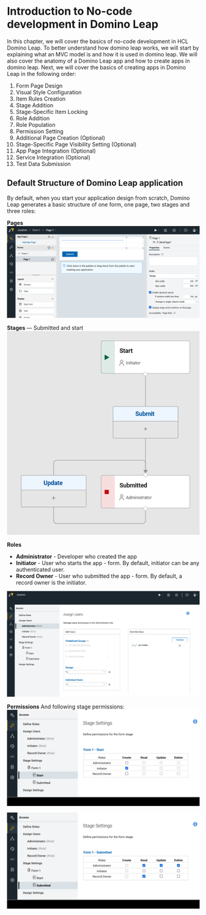 # Introduction to No-code development in Domino Leap

In this chapter, we will cover the basics of no-code development in HCL Domino Leap. To better understand how domino leap
works, we will start by explaining what an MVC model is and how it is used in domino leap. We will also cover the anatomy
of a Domino Leap app and how to create apps in domino leap. Next, we will cover the basics of creating apps in Domino Leap in the following order:
1. Form Page Design
2. Visual Style Configuration
3. Item Rules Creation
4. Stage Addition
5. Stage-Specific Item Locking
6. Role Addition
7. Role Population
8. Permission Setting
9. Additional Page Creation (Optional)
10. Stage-Specific Page Visibility Setting (Optional)
11. App Page Integration (Optional)
12. Service Integration (Optional)
13. Test Data Submission

## Default Structure of Domino Leap application
By default, when you start your application design from scratch, Domino Leap generates a basic structure of one form, one page, two stages and three roles:


**Pages**
![img.png](img.png)


**Stages** — Submitted and start
![img_1.png](img_1.png)


**Roles**
  - **Administrator** - Developer who created the app
  - **Initiator** - User who starts the app - form. By default, initiator can be any authenticated user.
  - **Record Owner** - User who submitted the app - form. By default, a record owner is the initiator.

![img_3.png](img_3.png)  

**Permissions**
And following stage permissions:
![img_5.png](img_5.png)

![img_4.png](img_4.png)
